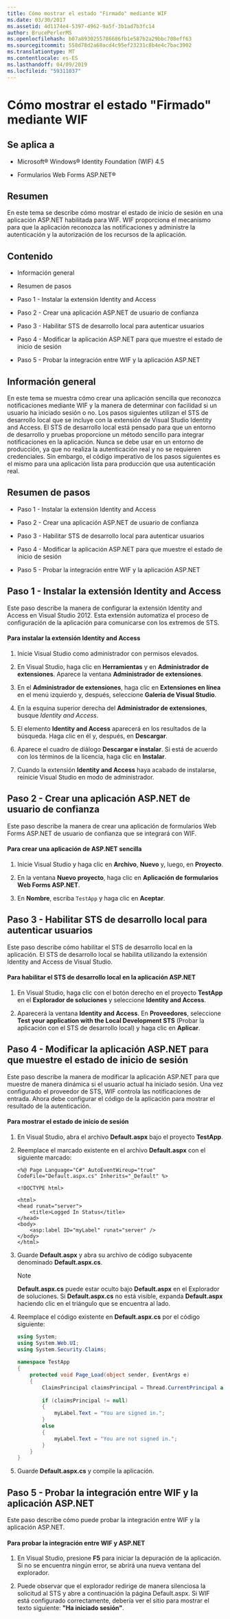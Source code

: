 ```yaml
---
title: Cómo mostrar el estado "Firmado" mediante WIF
ms.date: 03/30/2017
ms.assetid: 4d1174e4-5397-4962-9a5f-3b1ad7b3fc14
author: BrucePerlerMS
ms.openlocfilehash: b07a8930255786686fb1e587b2a29bbc708eff63
ms.sourcegitcommit: 558d78d2a68acd4c95ef23231c8b4e4c7bac3902
ms.translationtype: MT
ms.contentlocale: es-ES
ms.lasthandoff: 04/09/2019
ms.locfileid: "59311037"
---
```

# <a name="how-to-display-signed-in-status-using-wif"></a>Cómo mostrar el estado "Firmado" mediante WIF
## <a name="applies-to"></a>Se aplica a  
  
-   Microsoft® Windows® Identity Foundation (WIF) 4.5  
  
-   Formularios Web Forms ASP.NET®  
  
## <a name="summary"></a>Resumen  
 En este tema se describe cómo mostrar el estado de inicio de sesión en una aplicación ASP.NET habilitada para WIF. WIF proporciona el mecanismo para que la aplicación reconozca las notificaciones y administre la autenticación y la autorización de los recursos de la aplicación.  
  
## <a name="contents"></a>Contenido  
  
-   Información general  
  
-   Resumen de pasos  
  
-   Paso 1 - Instalar la extensión Identity and Access  
  
-   Paso 2 - Crear una aplicación ASP.NET de usuario de confianza  
  
-   Paso 3 - Habilitar STS de desarrollo local para autenticar usuarios  
  
-   Paso 4 - Modificar la aplicación ASP.NET para que muestre el estado de inicio de sesión  
  
-   Paso 5 - Probar la integración entre WIF y la aplicación ASP.NET  
  
## <a name="overview"></a>Información general  
 En este tema se muestra cómo crear una aplicación sencilla que reconozca notificaciones mediante WIF y la manera de determinar con facilidad si un usuario ha iniciado sesión o no. Los pasos siguientes utilizan el STS de desarrollo local que se incluye con la extensión de Visual Studio Identity and Access. El STS de desarrollo local está pensado para que un entorno de desarrollo y pruebas proporcione un método sencillo para integrar notificaciones en la aplicación. Nunca se debe usar en un entorno de producción, ya que no realiza la autenticación real y no se requieren credenciales. Sin embargo, el código imperativo de los pasos siguientes es el mismo para una aplicación lista para producción que usa autenticación real.  
  
## <a name="summary-of-steps"></a>Resumen de pasos  
  
-   Paso 1 - Instalar la extensión Identity and Access  
  
-   Paso 2 - Crear una aplicación ASP.NET de usuario de confianza  
  
-   Paso 3 - Habilitar STS de desarrollo local para autenticar usuarios  
  
-   Paso 4 - Modificar la aplicación ASP.NET para que muestre el estado de inicio de sesión  
  
-   Paso 5 - Probar la integración entre WIF y la aplicación ASP.NET  
  
## <a name="step-1--install-the-identity-and-access-extension"></a>Paso 1 - Instalar la extensión Identity and Access  
 Este paso describe la manera de configurar la extensión Identity and Access en Visual Studio 2012. Esta extensión automatiza el proceso de configuración de la aplicación para comunicarse con los extremos de STS.  
  
#### <a name="to-install-the-identity-and-access-extension"></a>Para instalar la extensión Identity and Access  
  
1. Inicie Visual Studio como administrador con permisos elevados.  
  
2. En Visual Studio, haga clic en **Herramientas** y en **Administrador de extensiones**. Aparece la ventana **Administrador de extensiones**.  
  
3. En el **Administrador de extensiones**, haga clic en **Extensiones en línea** en el menú izquierdo y, después, seleccione **Galería de Visual Studio**.  
  
4. En la esquina superior derecha del **Administrador de extensiones**, busque *Identity and Access*.  
  
5. El elemento **Identity and Access** aparecerá en los resultados de la búsqueda. Haga clic en él y, después, en **Descargar**.  
  
6. Aparece el cuadro de diálogo **Descargar e instalar**. Si está de acuerdo con los términos de la licencia, haga clic en **Instalar**.  
  
7. Cuando la extensión **Identity and Access** haya acabado de instalarse, reinicie Visual Studio en modo de administrador.  
  
## <a name="step-2--create-a-relying-party-aspnet-application"></a>Paso 2 - Crear una aplicación ASP.NET de usuario de confianza  
 Este paso describe la manera de crear una aplicación de formularios Web Forms ASP.NET de usuario de confianza que se integrará con WIF.  
  
#### <a name="to-create-a-simple-aspnet-application"></a>Para crear una aplicación de ASP.NET sencilla  
  
1. Inicie Visual Studio y haga clic en **Archivo**, **Nuevo** y, luego, en **Proyecto**.  
  
2. En la ventana **Nuevo proyecto**, haga clic en **Aplicación de formularios Web Forms ASP.NET**.  
  
3. En **Nombre**, escriba `TestApp` y haga clic en **Aceptar**.  
  
## <a name="step-3--enable-local-development-sts-to-authenticate-users"></a>Paso 3 - Habilitar STS de desarrollo local para autenticar usuarios  
 Este paso describe cómo habilitar el STS de desarrollo local en la aplicación. El STS de desarrollo local se habilita utilizando la extensión Identity and Access de Visual Studio.  
  
#### <a name="to-enable-local-development-sts-in-your-aspnet-application"></a>Para habilitar el STS de desarrollo local en la aplicación ASP.NET  
  
1. En Visual Studio, haga clic con el botón derecho en el proyecto **TestApp** en el **Explorador de soluciones** y seleccione **Identity and Access**.  
  
2. Aparecerá la ventana **Identity and Access**. En **Proveedores**, seleccione **Test your application with the Local Development STS** (Probar la aplicación con el STS de desarrollo local) y haga clic en **Aplicar**.  
  
## <a name="step-4--modify-your-aspnet-application-to-display-sign-in-status"></a>Paso 4 - Modificar la aplicación ASP.NET para que muestre el estado de inicio de sesión  
 Este paso describe la manera de modificar la aplicación ASP.NET para que muestre de manera dinámica si el usuario actual ha iniciado sesión. Una vez configurado el proveedor de STS, WIF controla las notificaciones de entrada. Ahora debe configurar el código de la aplicación para mostrar el resultado de la autenticación.  
  
#### <a name="to-display-sign-in-status"></a>Para mostrar el estado de inicio de sesión  
  
1. En Visual Studio, abra el archivo **Default.aspx** bajo el proyecto **TestApp**.  
  
2. Reemplace el marcado existente en el archivo **Default.aspx** con el siguiente marcado:  
  
    ```  
    <%@ Page Language="C#" AutoEventWireup="true" CodeFile="Default.aspx.cs" Inherits="_Default" %>  
  
    <!DOCTYPE html>  
  
    <html>  
    <head runat="server">  
        <title>Logged In Status</title>  
    </head>  
    <body>  
        <asp:label ID="myLabel" runat="server" />  
    </body>  
    </html>  
    ```  
  
3. Guarde **Default.aspx** y abra su archivo de código subyacente denominado **Default.aspx.cs**.  
  
    > [!NOTE]
    >  **Default.aspx.cs** puede estar oculto bajo **Default.aspx** en el Explorador de soluciones. Si **Default.aspx.cs** no está visible, expanda **Default.aspx** haciendo clic en el triángulo que se encuentra al lado.  
  
4. Reemplace el código existente en **Default.aspx.cs** por el código siguiente:  
  
    ```csharp  
    using System;  
    using System.Web.UI;  
    using System.Security.Claims;  
  
    namespace TestApp  
    {  
        protected void Page_Load(object sender, EventArgs e)  
        {  
            ClaimsPrincipal claimsPrincipal = Thread.CurrentPrincipal as ClaimsPrincipal;  
  
            if (claimsPrincipal != null)  
            {  
                myLabel.Text = "You are signed in.";  
            }  
            else  
            {  
                myLabel.Text = "You are not signed in.";  
            }  
        }  
    }  
    ```  
  
5. Guarde **Default.aspx.cs** y compile la aplicación.  
  
## <a name="step-5--test-the-integration-between-wif-and-your-aspnet-application"></a>Paso 5 - Probar la integración entre WIF y la aplicación ASP.NET  
 Este paso describe cómo puede probar la integración entre WIF y la aplicación ASP.NET.  
  
#### <a name="to-test-the-integration-between-wif-and-aspnet"></a>Para probar la integración entre WIF y ASP.NET  
  
1. En Visual Studio, presione **F5** para iniciar la depuración de la aplicación. Si no se encuentra ningún error, se abrirá una nueva ventana del explorador.  
  
2. Puede observar que el explorador redirige de manera silenciosa la solicitud al STS y abre a continuación la página Default.aspx. Si WIF está configurado correctamente, debería ver el sitio para mostrar el texto siguiente: **"Ha iniciado sesión"**.

